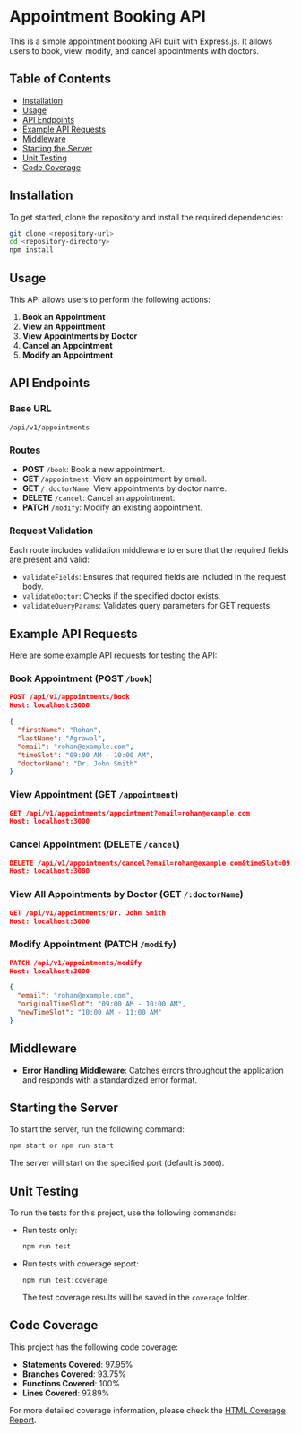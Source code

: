 # Appointment Booking API

This is a simple appointment booking API built with Express.js. It allows users to book, view, modify, and cancel appointments with doctors.

## Table of Contents

- [Installation](#installation)
- [Usage](#usage)
- [API Endpoints](#api-endpoints)
- [Example API Requests](#example-api-requests)
- [Middleware](#middleware)
- [Starting the Server](#starting-the-server)
- [Unit Testing](#unit-testing)
- [Code Coverage](#code-coverage)

## Installation

To get started, clone the repository and install the required dependencies:

```bash
git clone <repository-url>
cd <repository-directory>
npm install
```

## Usage

This API allows users to perform the following actions:

1. **Book an Appointment**
2. **View an Appointment**
3. **View Appointments by Doctor**
4. **Cancel an Appointment**
5. **Modify an Appointment**

## API Endpoints

### Base URL

```
/api/v1/appointments
```

### Routes

- **POST** `/book`: Book a new appointment.
- **GET** `/appointment`: View an appointment by email.
- **GET** `/:doctorName`: View appointments by doctor name.
- **DELETE** `/cancel`: Cancel an appointment.
- **PATCH** `/modify`: Modify an existing appointment.

### Request Validation

Each route includes validation middleware to ensure that the required fields are present and valid:

- `validateFields`: Ensures that required fields are included in the request body.
- `validateDoctor`: Checks if the specified doctor exists.
- `validateQueryParams`: Validates query parameters for GET requests.

## Example API Requests

Here are some example API requests for testing the API:

### Book Appointment (POST `/book`)

```json
POST /api/v1/appointments/book
Host: localhost:3000

{
  "firstName": "Rohan",
  "lastName": "Agrawal",
  "email": "rohan@example.com",
  "timeSlot": "09:00 AM - 10:00 AM",
  "doctorName": "Dr. John Smith"
}
```

### View Appointment (GET `/appointment`)

```json
GET /api/v1/appointments/appointment?email=rohan@example.com
Host: localhost:3000
```

### Cancel Appointment (DELETE `/cancel`)

```json
DELETE /api/v1/appointments/cancel?email=rohan@example.com&timeSlot=09:00 AM - 10:00 AM
Host: localhost:3000
```

### View All Appointments by Doctor (GET `/:doctorName`)

```json
GET /api/v1/appointments/Dr. John Smith
Host: localhost:3000
```

### Modify Appointment (PATCH `/modify`)

```json
PATCH /api/v1/appointments/modify
Host: localhost:3000

{
  "email": "rohan@example.com",
  "originalTimeSlot": "09:00 AM - 10:00 AM",
  "newTimeSlot": "10:00 AM - 11:00 AM"
}
```

## Middleware

- **Error Handling Middleware**: Catches errors throughout the application and responds with a standardized error format.

## Starting the Server

To start the server, run the following command:

```bash
npm start or npm run start
```

The server will start on the specified port (default is `3000`).

## Unit Testing

To run the tests for this project, use the following commands:

- Run tests only:
  ```bash
  npm run test
  ```

- Run tests with coverage report:
  ```bash
  npm run test:coverage
  ```

  The test coverage results will be saved in the `coverage` folder.

## Code Coverage

This project has the following code coverage:

- **Statements Covered**: 97.95%
- **Branches Covered**: 93.75%
- **Functions Covered**: 100%
- **Lines Covered**: 97.89%

For more detailed coverage information, please check the [HTML Coverage Report](https://agrawalrohan52.github.io/doctor-appointment-system/).

